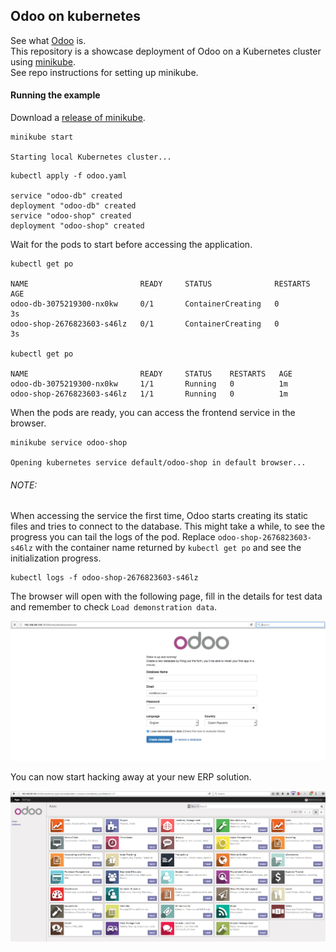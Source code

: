 Odoo on kubernetes
---

See what [Odoo](https://github.com/odoo/odoo) is.  
This repository is a showcase deployment of Odoo on a Kubernetes cluster using
[minikube](https://github.com/kubernetes/minikube).  
See repo instructions for setting up minikube.  

#### Running the example
Download a [release of minikube](https://github.com/kubernetes/minikube/releases).  

```
minikube start

Starting local Kubernetes cluster...
```

```
kubectl apply -f odoo.yaml

service "odoo-db" created
deployment "odoo-db" created
service "odoo-shop" created
deployment "odoo-shop" created
```

Wait for the pods to start before accessing the application.  
```
kubectl get po

NAME                         READY     STATUS              RESTARTS   AGE
odoo-db-3075219300-nx0kw     0/1       ContainerCreating   0          3s
odoo-shop-2676823603-s46lz   0/1       ContainerCreating   0          3s

kubectl get po

NAME                         READY     STATUS    RESTARTS   AGE
odoo-db-3075219300-nx0kw     1/1       Running   0          1m
odoo-shop-2676823603-s46lz   1/1       Running   0          1m
```

When the pods are ready, you can access the frontend service in the browser.  
```
minikube service odoo-shop

Opening kubernetes service default/odoo-shop in default browser...
```
###### NOTE:

When accessing the service the first time, Odoo starts creating its static files and tries to connect to the database. This might take a while, to see the progress you can tail the logs of the pod. Replace `odoo-shop-2676823603-s46lz` with the container name returned by `kubectl get po` and see the initialization progress.

```
kubectl logs -f odoo-shop-2676823603-s46lz
```


The browser will open with the following page, fill in the details for test data and remember to check `Load demonstration data`.  

![alt text](assets/odoo_admin.png)

You can now start hacking away at your new ERP solution.

![alt text](assets/odoo_apps.png)
